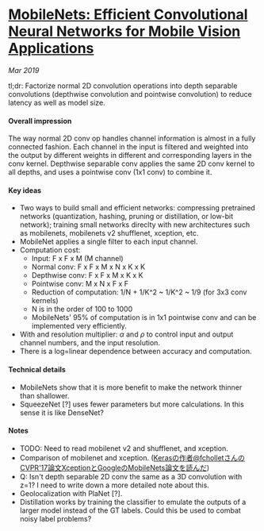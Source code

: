 # [MobileNets: Efficient Convolutional Neural Networks for Mobile Vision Applications](https://arxiv.org/pdf/1704.04861.pdf)

_Mar 2019_

tl;dr: Factorize normal 2D convolution operations into depth separable convolutions (depthwise convolution and pointwise convolution) to reduce latency as well as model size.

#### Overall impression
The way normal 2D conv op handles channel information is almost in a fully connected fashion. Each channel in the input is filtered and weighted into the output by different weights in different and corresponding layers in the conv kernel. Depthwise separable conv applies the same 2D conv kernel to all depths, and uses a pointwise conv (1x1 conv) to combine it. 

#### Key ideas
- Two ways to build small and efficient networks: compressing pretrained networks (quantization, hashing, pruning or distillation, or low-bit network); training small networks direclty with new architectures such as mobilenets, mobilenets v2 shufflenet, xception, etc.
- MobileNet applies a single filter to each input channel. 
- Computation cost:
	- Input: F x F x M (M channel)
	- Normal conv: F x F x M x N x K x K
	- Depthwise conv: F x F x M x K x K
	- Pointwise conv: M x N x F x F
	- Reduction of computation: 1/N + 1/K^2 ~ 1/K^2 ~ 1/9 (for 3x3 conv kernels)
	- N is in the order of 100 to 1000
	- MobileNets' 95% of computation is in 1x1 pointwise conv and can be implemented very efficiently.
- With and resolution multiplier: $\alpha$ and $\rho$ to control input and output channel numbers, and the input resolution.
- There is a log=linear dependence between accuracy and computation.

#### Technical details
- MobileNets show that it is more benefit to make the network thinner than shallower. 
- SqueezeNet [?] uses fewer parameters but more calculations. In this sense it is like DenseNet?

#### Notes
- TODO: Need to read mobilenet v2 and shufflenet, and xception.
- Comparison of mobilenet and xception. ([Kerasの作者@fcholletさんのCVPR'17論文XceptionとGoogleのMobileNets論文を読んだ](https://qiita.com/yu4u/items/34cd33b944d8bdca142d))
- Q: Isn't depth separable 2D conv the same as a 3D convolution with z=1? I need to write down a more detailed note about this.
- Geolocalization with PlaNet [?].
- Distillation works by training the classifier to emulate the outputs of a larger model instead of the GT labels. Could this be used to combat noisy label problems?